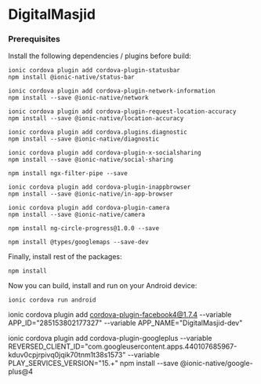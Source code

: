 # DigitalMasjid

### Prerequisites

Install the following dependencies / plugins before build:
```
ionic cordova plugin add cordova-plugin-statusbar
npm install @ionic-native/status-bar

ionic cordova plugin add cordova-plugin-network-information
npm install --save @ionic-native/network

ionic cordova plugin add cordova-plugin-request-location-accuracy
npm install --save @ionic-native/location-accuracy

ionic cordova plugin add cordova.plugins.diagnostic
npm install --save @ionic-native/diagnostic

ionic cordova plugin add cordova-plugin-x-socialsharing
npm install --save @ionic-native/social-sharing

npm install ngx-filter-pipe --save

ionic cordova plugin add cordova-plugin-inappbrowser
npm install --save @ionic-native/in-app-browser

ionic cordova plugin add cordova-plugin-camera
npm install --save @ionic-native/camera

npm install ng-circle-progress@1.0.0 --save

npm install @types/googlemaps --save-dev
```

Finally, install rest of the packages:
```
npm install
```

Now you can build, install and run on your Android device:
```
ionic cordova run android
```
ionic cordova plugin add cordova-plugin-facebook4@1.7.4 --variable APP_ID="285153802177327" --variable APP_NAME="DigitalMasjid-dev"

ionic cordova plugin add cordova-plugin-googleplus --variable REVERSED_CLIENT_ID="com.googleusercontent.apps.440107685967-kduv0cpjrpivq0jqik70tnm1t38s1573" --variable PLAY_SERVICES_VERSION="15.+"
npm install --save @ionic-native/google-plus@4